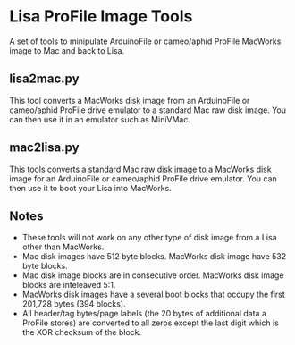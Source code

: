 # Lisa ProFile Image Tools
A set of tools to minipulate ArduinoFile or cameo/aphid ProFile MacWorks image to Mac and back to Lisa.

## lisa2mac.py

This tool converts a MacWorks disk image from an ArduinoFile or cameo/aphid ProFile drive emulator to a standard Mac raw disk image. You can then use it in an emulator such as MiniVMac.

## mac2lisa.py

This tools converts a standard Mac raw disk image to a MacWorks disk image for an ArduinoFile or cameo/aphid ProFile drive emulator. You can then use it to boot your Lisa into MacWorks.

## Notes

- These tools will not work on any other type of disk image from a Lisa other than MacWorks.
- Mac disk images have 512 byte blocks. MacWorks disk image have 532 byte blocks.
- Mac disk image blocks are in consecutive order. MacWorks disk image blocks are inteleaved 5:1.
- MacWorks disk images have a several boot blocks that occupy the first 201,728 bytes (394 blocks).
- All header/tag bytes/page labels (the 20 bytes of additional data a ProFile stores) are converted to all zeros except the last digit which is the XOR checksum of the block.

